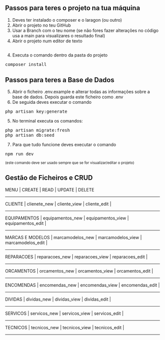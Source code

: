 ## Passos para teres o projeto na tua máquina
1. Deves ter instalado o composer e o laragon (ou outro)
1. Abrir o projeto no teu GitHub
2. Usar a Branch com o teu nome (se não fores fazer alterações no código usa a main para visualizares o resultado final)
3. Abrir o projeto num editor de texto

##
4. Executa o comando dentro da pasta do projeto
 <pre>composer install</pre>

## Passos para teres a Base de Dados
5. Abrir o ficheiro .env.example e alterar todas as informações sobre a base de dados. Depois guarda este ficheiro como .env
6. De seguida deves executar o comando 
  <pre>php artisan key:generate</pre>
5. No terminal executa os comandos:
 <pre>php artisan migrate:fresh
php artisan db:seed </pre>
7. Para que tudo funcione deves executar o comando 
 <pre>npm run dev </pre> 
 <small>(este comando deve ser usado sempre que se for visualizar/editar o projeto)</small>

## Gestão de Ficheiros e CRUD
MENU              |  CREATE             | READ                | UPDATE              | DELETE
_____________________________________________________________________________________________
CLIENTE
                  |  clienete_new       | cliente_view        | cliente_edit        |
_____________________________________________________________________________________________
EQUIPAMENTOS
                  |  equipamentos_new   | equipamentos_view   | equipamentos_edit   |
_____________________________________________________________________________________________
MARCAS E MODELOS
                  |  marcamodelos_new   | marcamodelos_view   | marcamodelos_edit   |
_____________________________________________________________________________________________
REPARACOES
                  |  reparacoes_new     | reparacoes_view     | reparacoes_edit     |
_____________________________________________________________________________________________
ORCAMENTOS
                  |  orcamentos_new     | orcamentos_view     | orcamentos_edit     |
_____________________________________________________________________________________________
ENCOMENDAS
                  |  encomendas_new     | encomendas_view     | encomendas_edit     |
_____________________________________________________________________________________________
DIVIDAS
                  |  dividas_new        | dividas_view        | dividas_edit        |
_____________________________________________________________________________________________
SERVICOS
                  |  servicos_new       | servicos_view       | servicos_edit       |
_____________________________________________________________________________________________
TECNICOS
                  |  tecnicos_new       | tecnicos_view       | tecnicos_edit       |
_____________________________________________________________________________________________